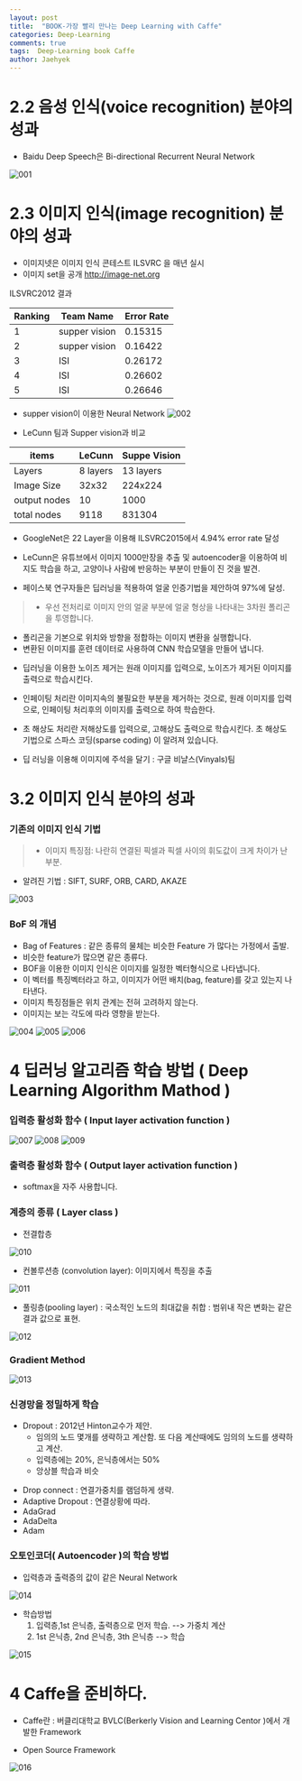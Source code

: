```yaml
---
layout: post
title:  "BOOK-가장 빨리 만나는 Deep Learning with Caffe"
categories: Deep-Learning
comments: true
tags:  Deep-Learning book Caffe
author: Jaehyek
---
```



# 2.2 음성 인식(voice recognition) 분야의 성과
- Baidu Deep Speech은 Bi-directional Recurrent Neural Network

![001](/img/2016-12-17-Deep-Learning-book-Caffe/001.JPG)

# 2.3 이미지 인식(image recognition) 분야의 성과
- 이미지넷은 이미지 인식 콘테스트 ILSVRC 을 매년 실시
- 이미지 set을 공개 <http://image-net.org>

ILSVRC2012 결과

Ranking | Team Name | Error Rate
----|----|----
1 | supper vision | 0.15315
2 | supper vision | 0.16422
3 | ISI | 0.26172
4 | ISI | 0.26602
5 | ISI | 0.26646

- supper vision이 이용한 Neural Network
![002](/img/2016-12-17-Deep-Learning-book-Caffe/002.JPG)

- LeCunn 팀과 Supper vision과 비교 

items | LeCunn | Suppe Vision
----| ----|-----
Layers | 8 layers | 13 layers 
Image Size | 32x32 | 224x224
output nodes | 10 | 1000 
total nodes | 9118 | 831304

- GoogleNet은 22 Layer을 이용해  ILSVRC2015에서 4.94% error rate 달성  

- LeCunn은 유튜브에서 이미지 1000만장을 추출 및 autoencoder을 이용하여 
비지도 학습을 하고, 고양이나 사람에 반응하는 부분이 만들이 진 것을 발견.

- 페이스북 연구자들은 딥러닝을 적용하여 얼굴 인증기법을 제안하여 97%에 달성.

>* 우선 전처리로 이미지 안의 얼굴 부분에 얼굴 형상을 나타내는 3차원 폴리곤을 투영합니다.
* 폴리곤을 기본으로 위치와 방향을 정합하는 이미지 변환을 실행합니다. 
* 변환된 이미지를 훈련 데이터로 사용하여 CNN 학습모델을 만들어 냅니다.

- 딥러닝을 이용한  노이즈 제거는 원래 이미지를 입력으로, 노이즈가 제거된 이미지를 출력으로 
학습시킨다.

- 인페이팅 처리란 이미지속의 불필요한 부분을 제거하는 것으로, 원래 이미지를 입력으로, 
인페이팅 처리후의 이미지를 출력으로 하여 학습한다. 

- 초 해상도 처리란 저해상도를 입력으로, 고해상도 출력으로 학습시킨다.
 초 해상도 기법으로 스파스 코딩(sparse coding) 이 알려져 있습니다.

- 딥 러닝을 이용해 이미지에 주석을 달기 : 구글 비냘스(Vinyals)팀

# 3.2 이미지 인식 분야의 성과

### 기존의 이미지 인식 기법
>* 이미지 특징점: 나란히 연결된 픽셀과 픽셀 사이의 휘도값이 크게 차이가 난 부분.
* 알려진 기법 : SIFT, SURF, ORB, CARD, AKAZE 

![003](/img/2016-12-17-Deep-Learning-book-Caffe/003.JPG)

### BoF 의 개념

- Bag of Features : 같은 종류의 물체는  비슷한 Feature 가 많다는 가정에서 출발.
- 비슷한 feature가 많으면 같은 종류다.
- BOF을 이용한 이미지 인식은 이미지를 일정한 벡터형식으로 나타냅니다. 
- 이 벡터를 특징벡터라고 하고, 이미지가 어떤 배치(bag, feature)를 갖고 있는지 나타낸다.
- 이미지 특징점들은 위치 관계는 전혀 고려하지 않는다.
- 이미지는 보는 각도에 따라 영향을 받는다.

![004](/img/2016-12-17-Deep-Learning-book-Caffe/004.JPG)
![005](/img/2016-12-17-Deep-Learning-book-Caffe/005.JPG)
![006](/img/2016-12-17-Deep-Learning-book-Caffe/006.JPG)

# 4 딥러닝 알고리즘 학습 방법 ( Deep Learning Algorithm Mathod )

### 입력층 활성화 함수 ( Input layer activation function )

![007](/img/2016-12-17-Deep-Learning-book-Caffe/007.JPG)
![008](/img/2016-12-17-Deep-Learning-book-Caffe/008.JPG)
![009](/img/2016-12-17-Deep-Learning-book-Caffe/009.JPG)

### 출력층 활성화 함수 ( Output layer activation function )

- softmax을 자주 사용합니다. 

### 계층의 종류 ( Layer class )

- 전결합층

![010](/img/2016-12-17-Deep-Learning-book-Caffe/010.JPG)

- 컨볼루션층 (convolution layer): 이미지에서 특징을 추출

![011](/img/2016-12-17-Deep-Learning-book-Caffe/011.JPG)

- 풀링층(pooling layer) : 국소적인 노드의 최대값을 취합 : 범위내 작은 변화는 같은 결과 값으로 표현.

![012](/img/2016-12-17-Deep-Learning-book-Caffe/012.JPG)

### Gradient Method 

![013](/img/2016-12-17-Deep-Learning-book-Caffe/013.JPG)

### 신경망을 정밀하게 학습

* Dropout : 2012년 Hinton교수가 제안. 
    * 임의의 노드 몇개를 생략하고 계산함. 또 다음 계산때에도 임의의 노드를 생략하고 계산.
    * 입력층에는 20%, 은닉층에서는 50% 
    * 앙상블 학습과 비슷
 
- Drop connect : 연결가중치를 램덤하게 생략.
- Adaptive Dropout : 연결상황에 따라.
- AdaGrad
- AdaDelta
- Adam

### 오토인코더( Autoencoder )의 학습 방법

- 입력층과 출력증의 값이 같은 Neural Network

![014](/img/2016-12-17-Deep-Learning-book-Caffe/014.JPG)

* 학습방법
    1. 입력층,1st 은닉층, 출력층으로 먼저 학습. --> 가중치 계산
    2. 1st 은닉층, 2nd 은닉층, 3th 은닉층 --> 학습

![015](/img/2016-12-17-Deep-Learning-book-Caffe/015.JPG)

# 4 Caffe을 준비하다.

- Caffe란 : 버클리대학교 BVLC(Berkerly Vision and Learning Centor )에서 개발한 Framework

- Open Source Framework

![016](/img/2016-12-17-Deep-Learning-book-Caffe/016.JPG)


